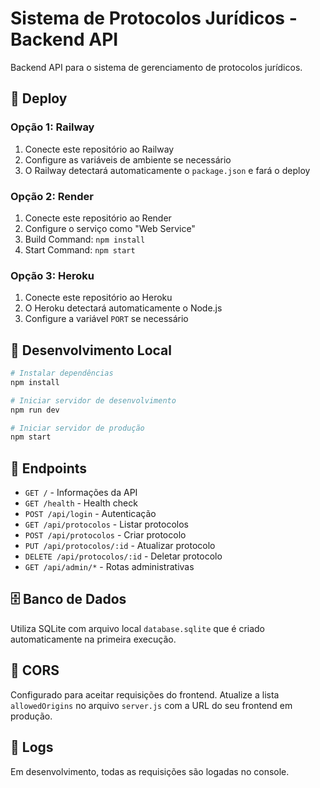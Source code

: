 # Sistema de Protocolos Jurídicos - Backend API

Backend API para o sistema de gerenciamento de protocolos jurídicos.

## 🚀 Deploy

### Opção 1: Railway
1. Conecte este repositório ao Railway
2. Configure as variáveis de ambiente se necessário
3. O Railway detectará automaticamente o `package.json` e fará o deploy

### Opção 2: Render
1. Conecte este repositório ao Render
2. Configure o serviço como "Web Service"
3. Build Command: `npm install`
4. Start Command: `npm start`

### Opção 3: Heroku
1. Conecte este repositório ao Heroku
2. O Heroku detectará automaticamente o Node.js
3. Configure a variável `PORT` se necessário

## 🔧 Desenvolvimento Local

```bash
# Instalar dependências
npm install

# Iniciar servidor de desenvolvimento
npm run dev

# Iniciar servidor de produção
npm start
```

## 📡 Endpoints

- `GET /` - Informações da API
- `GET /health` - Health check
- `POST /api/login` - Autenticação
- `GET /api/protocolos` - Listar protocolos
- `POST /api/protocolos` - Criar protocolo
- `PUT /api/protocolos/:id` - Atualizar protocolo
- `DELETE /api/protocolos/:id` - Deletar protocolo
- `GET /api/admin/*` - Rotas administrativas

## 🗄️ Banco de Dados

Utiliza SQLite com arquivo local `database.sqlite` que é criado automaticamente na primeira execução.

## 🔐 CORS

Configurado para aceitar requisições do frontend. Atualize a lista `allowedOrigins` no arquivo `server.js` com a URL do seu frontend em produção.

## 📝 Logs

Em desenvolvimento, todas as requisições são logadas no console.